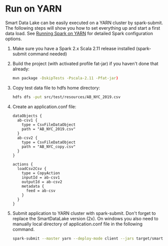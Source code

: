 # Run on YARN

Smart Data Lake can be easily executed on a YARN cluster by spark-submit.
The following steps will show you how to set everything up and start a first data load.
See [Running Spark on YARN](https://spark.apache.org/docs/latest/running-on-yarn.html) for detailed Spark configuration options.

1.  Make sure you have a Spark 2.x Scala 2.11 release installed (spark-submit command needed)

1.  Build the project (with activated profile fat-jar) if you haven't done that already: 
    ```bash
    mvn package -DskipTests -Pscala-2.11 -Pfat-jar)
    ```

1.  Copy test data file to hdfs home directory:
    ```bash
    hdfs dfs -put src/test/resources/AB_NYC_2019.csv
    ```

1.  Create an application.conf file:
    ```hocon
    dataObjects {
      ab-csv1 {
        type = CsvFileDataObject
        path = "AB_NYC_2019.csv"
      }
      ab-csv2 {
        type = CsvFileDataObject
        path = "AB_NYC_copy.csv"
      }
    }
    
    actions {
      loadCsv2Csv {
        type = CopyAction
        inputId = ab-csv1
        outputId = ab-csv2
        metadata {
          feed = ab-csv
        }
      }
    }
    ```

1.  Submit application to YARN cluster with spark-submit.  Don't forget to replace the SmartDataLake version (2x). On windows you also need to manually local directory of application.conf file in the following command.
    ```bash
    spark-submit --master yarn --deploy-mode client --jars target/smartdatalake_2.11-1.0.3-jar-with-dependencies.jar --class io.smartdatalake.app.DefaultSmartDataLakeBuilder target/smartdatalake_2.11-1.0.3-jar-with-dependencies.jar --feed-sel ab-csv -c file://`pwd`/application.conf
    ```
